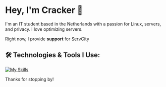 # Hey, I'm Cracker 👋

I'm an IT student based in the Netherlands with a passion for Linux, servers, and privacy. I love optimizing servers.

Right now, I provide **support** for [ServCity](https://servcity.org/)

## 🛠️ Technologies & Tools I Use:
[![My Skills](https://skillicons.dev/icons?i=python,bash,vscodium,linux,redhat,docker,grafana)](https://skillicons.dev)

Thanks for stopping by!
